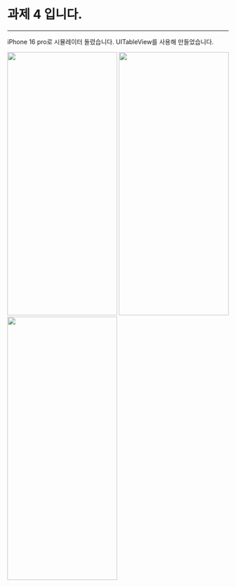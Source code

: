 # 과제 4 입니다.
--- 

iPhone 16 pro로 시뮬레이터 돌렸습니다. 
UITableView를 사용해 만들었습니다. 

<img src="https://github.com/user-attachments/assets/3ecb705f-17a0-4186-912d-671da7ed2d83" width="250" height="600">
<img src="https://github.com/user-attachments/assets/4242eed2-5bf0-4eb1-80f7-8e899dd74219" width="250" height="600">
<img src="https://github.com/user-attachments/assets/93bfb4e2-c069-4c15-be9e-1ae762982ddf" width="250" height="600">
